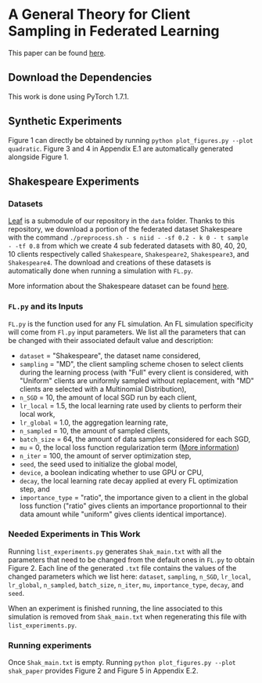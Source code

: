 # A General Theory for Client Sampling in Federated Learning

This paper can be found [here](https://arxiv.org/abs/2107.12211).

## Download the Dependencies

This work is done using PyTorch 1.7.1.


## Synthetic Experiments

Figure 1 can directly be obtained by running `python plot_figures.py --plot quadratic`.  Figure 3 and 4 in Appendix E.1 are automatically generated alongside Figure 1.

## Shakespeare Experiments

### Datasets

[Leaf](https://github.com/TalwalkarLab/leaf) is a submodule of our repository in the `data` folder. Thanks to this repository, we download a portion of the federated dataset Shakespeare with the command 
`./preprocess.sh - s niid - -sf 0.2 - k 0 - t sample - -tf 0.8` 
from which we create 4 sub federated datasets with 80, 40, 20, 10 clients respectively called `Shakespeare`, `Shakespeare2`, `Shakespeare3`, and `Shakespeare4`. The download and creations of these datasets is automatically done when running a simulation with `FL.py`.

More information about the Shakespeare dataset can be found [here](https://arxiv.org/abs/1812.01097).


### `FL.py` and its Inputs

`FL.py` is the function used for any FL simulation. An FL simulation specificity will come from `Fl.py` input parameters. We list all the parameters that can be changed with their associated default value and description:
- `dataset` = "Shakespeare", the dataset name considered,
- `sampling` = "MD", the client sampling scheme chosen to select clients during the learning process (with "Full" every client is considered, with "Uniform" clients are uniformly sampled without replacement, with "MD" clients are selected with a Multinomial Distribution),
- `n_SGD` = 10, the amount of local SGD run by each client,
- `lr_local` = 1.5, the local learning rate used by clients to perform their local work,
- `lr_global` = 1.0, the aggregation learning rate,
- `n_sampled` = 10, the amount of sampled clients,
- `batch_size` = 64, the amount of data samples considered for each SGD,
- `mu` = 0, the local loss function regularization term ([More information](https://arxiv.org/abs/1812.06127))
- `n_iter` = 100, the amount of server optimization step, 
- `seed`, the seed used to initialize the global model,
- `device`, a boolean indicating whether to use GPU or CPU,
- `decay`, the local learning rate decay applied at every FL optimization step, and 
- `importance_type` = "ratio", the importance given to a client in the global loss function ("ratio" gives clients an importance proportionnal to their data amount while "uniform" gives clients identical importance).



### Needed Experiments in This Work

Running `list_experiments.py` generates `Shak_main.txt` with all the parameters that need to be changed from the default ones in `FL.py` to obtain Figure 2. Each line of the generated `.txt` file contains the values of the changed parameters which we list here: `dataset`, `sampling`, `n_SGD`, `lr_local`, `lr_global`, `n_sampled`, `batch_size`, `n_iter`, `mu`, `importance_type`, `decay`, and `seed`.

When an experiment is finished running, the line associated to this simulation is removed from `Shak_main.txt` when regenerating this file with `list_experiments.py`.



### Running experiments

Once `Shak_main.txt` is empty. Running `python plot_figures.py --plot shak_paper` provides Figure 2 and Figure 5 in Appendix E.2.

